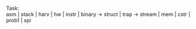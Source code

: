 Task:\
asm | stack | harv | hw | instr | binary -> struct | trap -> stream | mem | cstr | prob1 | spi
